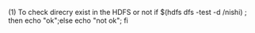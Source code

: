 (1) To check direcry exist in the HDFS or not
if $(hdfs dfs -test -d /nishi) ; then echo "ok";else echo "not ok"; fi